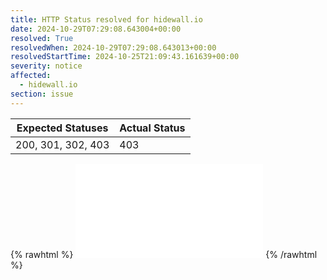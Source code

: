 ```yaml
---
title: HTTP Status resolved for hidewall.io
date: 2024-10-29T07:29:08.643004+00:00
resolved: True
resolvedWhen: 2024-10-29T07:29:08.643013+00:00
resolvedStartTime: 2024-10-25T21:09:43.161639+00:00
severity: notice
affected:
  - hidewall.io
section: issue
---
```


| Expected Statuses | Actual Status  |
|-------------------|----------------|
| 200, 301, 302, 403 | 403 |

{% rawhtml %}
<embed src="./hidewall.io-http.html" type="text/html">
{% /rawhtml %}
